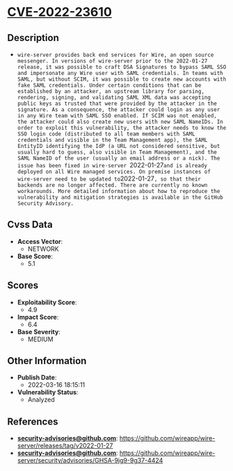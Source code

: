 
# [CVE-2022-23610](https://cve.mitre.org/cgi-bin/cvename.cgi?name=CVE-2022-23610)

## Description

- `wire-server provides back end services for Wire, an open source messenger. In versions of wire-server prior to the 2022-01-27 release, it was possible to craft DSA Signatures to bypass SAML SSO and impersonate any Wire user with SAML credentials. In teams with SAML, but without SCIM, it was possible to create new accounts with fake SAML credentials. Under certain conditions that can be established by an attacker, an upstream library for parsing, rendering, signing, and validating SAML XML data was accepting public keys as trusted that were provided by the attacker in the signature. As a consequence, the attacker could login as any user in any Wire team with SAML SSO enabled. If SCIM was not enabled, the attacker could also create new users with new SAML NameIDs. In order to exploit this vulnerability, the attacker needs to know the SSO login code (distributed to all team members with SAML credentials and visible in the Team Management app), the SAML EntityID identifying the IdP (a URL not considered sensitive, but usually hard to guess, also visible in Team Management), and the SAML NameID of the user (usually an email address or a nick). The issue has been fixed in wire-server `2022-01-27` and is already deployed on all Wire managed services. On premise instances of wire-server need to be updated to `2022-01-27`, so that their backends are no longer affected. There are currently no known workarounds. More detailed information about how to reproduce the vulnerability and mitigation strategies is available in the GitHub Security Advisory.`

## Cvss Data

- **Access Vector**:
  - NETWORK
- **Base Score**:
  - 5.1

## Scores

- **Exploitability Score**:
  - 4.9
- **Impact Score**:
  - 6.4
- **Base Severity**:
  - MEDIUM

## Other Information

- **Publish Date**:
  - 2022-03-16 18:15:11
- **Vulnerability Status**:
  - Analyzed

## References

- **security-advisories@github.com**: https://github.com/wireapp/wire-server/releases/tag/v2022-01-27
- **security-advisories@github.com**: https://github.com/wireapp/wire-server/security/advisories/GHSA-9jg9-9g37-4424
